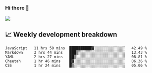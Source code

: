### Hi there 👋
<img align="center" src="https://github-readme-stats.vercel.app/api?username=Tumao727&show_icons=true&hide_title=true&theme=dracula" />


## 📈 Weekly development breakdown
<!--START_SECTION:waka-->
```text
JavaScript   11 hrs 50 mins  ██████████▓░░░░░░░░░░░░░░   42.49 % 
Markdown     3 hrs 44 mins   ███▒░░░░░░░░░░░░░░░░░░░░░   13.43 % 
YAML         2 hrs 27 mins   ██▒░░░░░░░░░░░░░░░░░░░░░░   08.81 % 
Cheetah      1 hr 46 mins    █▓░░░░░░░░░░░░░░░░░░░░░░░   06.36 % 
CSS          1 hr 24 mins    █▒░░░░░░░░░░░░░░░░░░░░░░░   05.06 % 
```
<!--END_SECTION:waka-->
